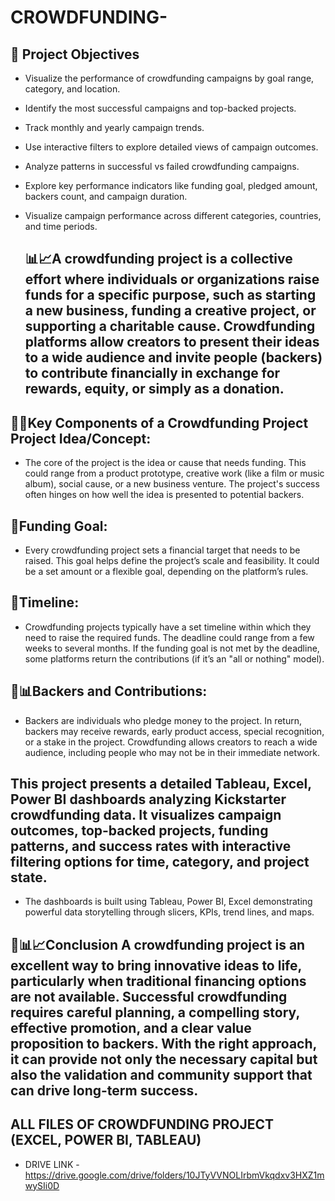 # CROWDFUNDING-

## 🎯 Project Objectives
* Visualize the performance of crowdfunding campaigns by goal range, category, and location.
* Identify the most successful campaigns and top-backed projects.
* Track monthly and yearly campaign trends.
* Use interactive filters to explore detailed views of campaign outcomes.
* Analyze patterns in successful vs failed crowdfunding campaigns.
* Explore key performance indicators like funding goal, pledged amount, backers count, and campaign duration.
* Visualize campaign performance across different categories, countries, and time periods.

  ## 📊📈A crowdfunding project is a collective effort where individuals or organizations raise funds for a specific purpose, such as starting a new business, funding a creative project, or supporting a charitable cause. Crowdfunding platforms allow creators to present their ideas to a wide audience and invite people (backers) to contribute financially in exchange for rewards, equity, or simply as a donation.

## 📌📌Key Components of a Crowdfunding Project Project Idea/Concept:

* The core of the project is the idea or cause that needs funding. This could range from a product prototype, creative work (like a film or music album), social cause, or a new business venture. The project's success often hinges on how well the idea is presented to potential backers. 

## 📌Funding Goal:
* Every crowdfunding project sets a financial target that needs to be raised. This goal helps define the project’s scale and feasibility. It could be a set amount or a flexible goal, depending on the platform’s rules. 

## 📌Timeline:
* Crowdfunding projects typically have a set timeline within which they need to raise the required funds. The deadline could range from a few weeks to several months. If the funding goal is not met by the deadline, some platforms return the contributions (if it’s an "all or nothing" model). 

## 📌📊Backers and Contributions:
* Backers are individuals who pledge money to the project. In return, backers may receive rewards, early product access, special recognition, or a stake in the project. Crowdfunding allows creators to reach a wide audience, including people who may not be in their immediate network.

## This project presents a detailed Tableau, Excel, Power BI  dashboards analyzing Kickstarter crowdfunding data. It visualizes campaign outcomes, top-backed projects, funding patterns, and success rates with interactive filtering options for time, category, and project state.
* The dashboards is built using Tableau, Power BI, Excel  demonstrating powerful data storytelling through slicers, KPIs, trend lines, and maps.

## 🎯📊📈Conclusion A crowdfunding project is an excellent way to bring innovative ideas to life, particularly when traditional financing options are not available. Successful crowdfunding requires careful planning, a compelling story, effective promotion, and a clear value proposition to backers. With the right approach, it can provide not only the necessary capital but also the validation and community support that can drive long-term success.

## ALL FILES OF CROWDFUNDING PROJECT (EXCEL, POWER BI, TABLEAU)
* DRIVE LINK -https://drive.google.com/drive/folders/10JTyVVNOLIrbmVkqdxv3HXZ1mwySIi0D 
